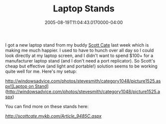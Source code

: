 ﻿---
title: Laptop Stands
date: "2005-08-19T11:04:43.0170000-04:00"
description: I got a new laptop stand from my buddy Scott Cate last week which
featuredImage: /img/default-post-image.jpg
---

I got a new laptop stand from my buddy [Scott Cate](http://scottcate.mykb.com/) last week which is making me much happier. I used to have to hunch over all day so I could look directly at my laptop screen, and I didn't want to spend $100+ for a manufacturer laptop stand (and I don't need a port replicator). So Scott's cheap but effective (and light and portable!) solution seems to be working quite well for me. Here's my setup:

[http://windowsadvice.com/photos/stevesmith/category1048/picture1525.aspx![Laptop on Stand](<>)](http://windowsadvice.com/photos/stevesmith/category1048/picture1525.aspx)

You can find more on these stands here:

*<http://scottcate.mykb.com/Article_9485C.aspx>*

